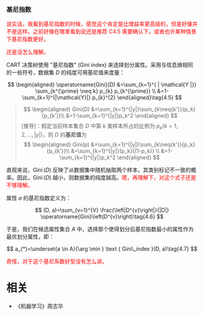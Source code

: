 

### 基尼指数

<span style="color:red;">说实话，我看到基尼指数的时候，感觉这个肯定是比增益率更高级的，但是好像并不是这样。之前好像在哪里看到说还是推荐 C4.5 需要确认下。或者也许某种情景下基尼指数更好。</span>

<span style="color:red;">还是没怎么理解。</span>

CART 决策树使用 "基尼指数" (Gini index) 来选择划分属性。采用与信息熵相同的一些符号，数据集 $D$ 的纯度可用基尼值来度量：

$$
\begin{aligned} \operatorname{Gini}(D) &=\sum_{k=1}^{ | \mathcal{Y |}} \sum_{k^{\prime} \neq k} p_{k} p_{k^{\prime}} \\ &=1-\sum_{k=1}^{|\mathcal{Y}|} p_{k}^{2} \end{aligned}\tag{4.5}
$$


> $$
> \begin{aligned}
> Gini(D) &=\sum_{k=1}^{|y|}\sum_{k\neq{k'}}{p_k}{p_{k'}}\\
> &=1-\sum_{k=1}^{|y|}p_k^2
> \end{aligned}
> $$
> [推导]：假定当前样本集合 $D$ 中第 $k$ 类样本所占的比例为 $p_k(k =1,2,...,|y|)$，则 $D$ 的**基尼值**为
> $$
> \begin{aligned}
> Gini(p) &=\sum_{k=1}^{|y|}\sum_{k\neq{k'}}{p_k}{p_{k'}}\\
> &=\sum_{k=1}^{|y|}{p_k}{(1-p_k)} \\
> &=1-\sum_{k=1}^{|y|}p_k^2
> \end{aligned}
> $$


直观来说，$\operatorname{Gini}(D)$ 反映了从数据集中随机抽取两个样本，其类别标记不一致的概率。因此，$\operatorname{Gini}(D)$ 越小，则数据集的纯度越高。<span style="color:red;">嗯，再理解下，对这个式子还是不够理解。</span>

属性 $a$ 的基尼指数定义为：

$$
(D, a)=\sum_{v=1}^{V} \frac{\left|D^{v}\right|}{|D|} \operatorname{Gini}\left(D^{v}\right)\tag{4.6}
$$


于是，我们在候选属性集合 $A$ 中，选择那个使得划分后基尼指数最小的属性作为最优划分属性，即：

$$
a_{*}=\underset{a \in A}{\arg \min } \text { Gini\_index }(D, a)\tag{4.7}
$$


<span style="color:red;">奇怪，对于这个基尼系数好型没有怎么讲。</span>









# 相关

- 《机器学习》周志华

